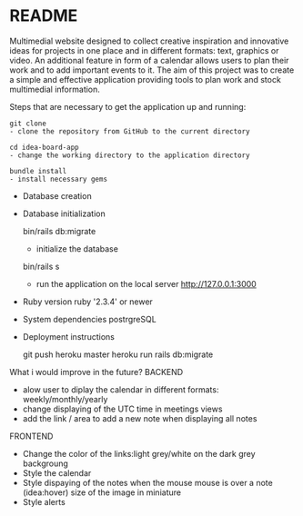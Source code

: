 # README

Multimedial website designed to collect creative inspiration and innovative ideas for projects in one place and in different formats: text, graphics or video. An additional feature in form of a calendar allows users to plan their work and to add important events to it. The aim of this project was to create a simple and effective application providing tools to plan work and stock multimedial information. 

Steps that are necessary to get the
application up and running: 

	git clone 
	- clone the repository from GitHub to the current directory 

	cd idea-board-app
	- change the working directory to the application directory 

	bundle install
	- install necessary gems  

* Database creation
* Database initialization

	bin/rails db:migrate
	- initialize the database

	bin/rails s
	- run the application on the local server http://127.0.0.1:3000

* Ruby version 
	ruby '2.3.4' or newer

* System dependencies
	postrgreSQL 

* Deployment instructions
	
	git push heroku master 
	heroku run rails db:migrate


What i would improve in the future?
BACKEND
* alow user to diplay the calendar in different formats: weekly/monthly/yearly
* change displaying of the UTC time in meetings views  
* add the link / area to add a new note when displaying all notes  

FRONTEND
* Change the color of the links:light grey/white on the dark grey backgroung 
* Style the calendar
* Style dispaying of the notes 
	when the mouse mouse is over a note (idea:hover)
	size of the image in miniature 
* Style alerts


